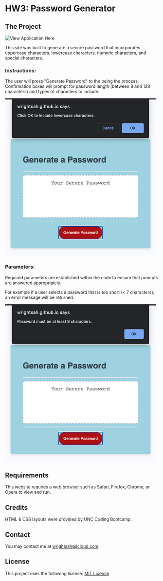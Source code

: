 # HW3: Password Generator

## The Project

![View Application Here](https://wrightsah.github.io/homework-3/)

This site was built to generate a secure password that incorporates uppercase characters, lowercase characters, numeric characters, and special characters. 

### Instructions: 

The user will press "Generate Password" to the being the process. Confirmation boxes will prompt for password length (between 8 and 128 characters) and types of characters to include. 

<!-- screenshot 1 -->

![parameters](assets/parameters.png)

### Parameters:

Required parameters are established within the code to ensure that prompts are answered appropriately. 

For example if a user selects a password that is too short (< 7 characters), an error message will be returned. 

<!-- screenshot 2 -->

![error](assets/error.png)

## Requirements

This website requires a web browser such as Safari, Firefox, Chrome, or Opera to view and run. 

## Credits

HTML & CSS layouts were provided by UNC Coding Bootcamp. 

## Contact

You may contact me at wrightsah@icloud.com

## License

This project uses the following license: [MIT License](License)
